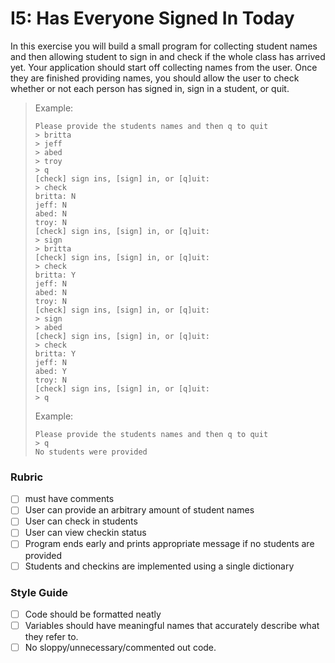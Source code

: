 # I5: Has Everyone Signed In Today


In this exercise you will build a small program for collecting student names and then allowing student to sign in and check if the whole class has arrived yet. Your application should start off collecting names from the user. Once they are finished providing names, you should allow the user to check whether or not each person has signed in, sign in a student, or quit.
> 
> 
> Example:
> 
> ```
> Please provide the students names and then q to quit
> > britta
> > jeff
> > abed
> > troy
> > q
> [check] sign ins, [sign] in, or [q]uit:
> > check
> britta: N
> jeff: N
> abed: N
> troy: N
> [check] sign ins, [sign] in, or [q]uit:
> > sign
> > britta
> [check] sign ins, [sign] in, or [q]uit:
> > check
> britta: Y
> jeff: N
> abed: N
> troy: N
> [check] sign ins, [sign] in, or [q]uit:
> > sign
> > abed
> [check] sign ins, [sign] in, or [q]uit:
> > check
> britta: Y
> jeff: N
> abed: Y
> troy: N
> [check] sign ins, [sign] in, or [q]uit:
> > q
> ```
> 
> Example:
> 
> ```
> Please provide the students names and then q to quit
> > q
> No students were provided
> ```

### Rubric
- [ ] must have comments
- [ ] User can provide an arbitrary amount of student names
- [ ] User can check in students
- [ ] User can view checkin status
- [ ] Program ends early and prints appropriate message if no students are provided
- [ ] Students and checkins are implemented using a single dictionary

### Style Guide
- [ ] Code should be formatted neatly
- [ ] Variables should have meaningful names that accurately describe what they refer to.
- [ ] No sloppy/unnecessary/commented out code.
